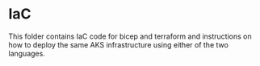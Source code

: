 # IaC
This folder contains IaC code for bicep and terraform and instructions on how to deploy the same AKS infrastructure using either of the two languages.